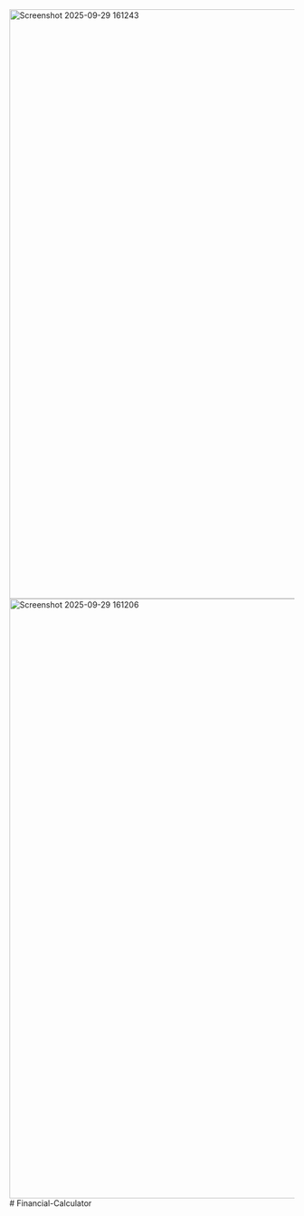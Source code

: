 <img width="1859" height="1040" alt="Screenshot 2025-09-29 161243" src="https://github.com/user-attachments/assets/6d9291cf-9135-4922-87aa-63e1ec9159fe" />
<img width="1865" height="1058" alt="Screenshot 2025-09-29 161206" src="https://github.com/user-attachments/assets/dbb1e8de-123f-4350-8b58-20de52e7610b" />
# Financial-Calculator
